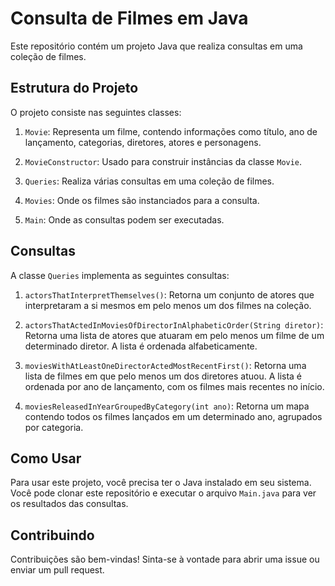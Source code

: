 # Consulta de Filmes em Java

Este repositório contém um projeto Java que realiza consultas em uma coleção de filmes.

## Estrutura do Projeto

O projeto consiste nas seguintes classes:

1. `Movie`: Representa um filme, contendo informações como título, ano de lançamento, categorias, diretores, atores e personagens.

2. `MovieConstructor`: Usado para construir instâncias da classe `Movie`.

3. `Queries`: Realiza várias consultas em uma coleção de filmes.

4. `Movies`: Onde os filmes são instanciados para a consulta.

5. `Main`: Onde as consultas podem ser executadas.

## Consultas

A classe `Queries` implementa as seguintes consultas:

1. `actorsThatInterpretThemselves()`: Retorna um conjunto de atores que interpretaram a si mesmos em pelo menos um dos filmes na coleção.

2. `actorsThatActedInMoviesOfDirectorInAlphabeticOrder(String diretor)`: Retorna uma lista de atores que atuaram em pelo menos um filme de um determinado diretor. A lista é ordenada alfabeticamente.

3. `moviesWithAtLeastOneDirectorActedMostRecentFirst()`: Retorna uma lista de filmes em que pelo menos um dos diretores atuou. A lista é ordenada por ano de lançamento, com os filmes mais recentes no início.

4. `moviesReleasedInYearGroupedByCategory(int ano)`: Retorna um mapa contendo todos os filmes lançados em um determinado ano, agrupados por categoria.

## Como Usar

Para usar este projeto, você precisa ter o Java instalado em seu sistema. Você pode clonar este repositório e executar o arquivo `Main.java` para ver os resultados das consultas.

## Contribuindo

Contribuições são bem-vindas! Sinta-se à vontade para abrir uma issue ou enviar um pull request.
